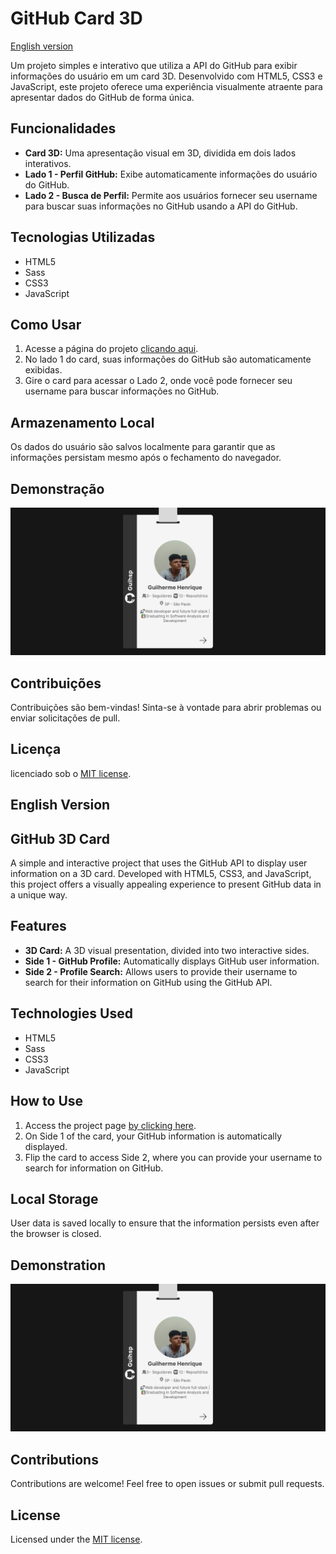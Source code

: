 # GitHub Card 3D

[English version](#english-version) 

Um projeto simples e interativo que utiliza a API do GitHub para exibir informações do usuário em um card 3D. Desenvolvido com HTML5, CSS3 e JavaScript, este projeto oferece uma experiência visualmente atraente para apresentar dados do GitHub de forma única.

## Funcionalidades

- **Card 3D:** Uma apresentação visual em 3D, dividida em dois lados interativos.
- **Lado 1 - Perfil GitHub:** Exibe automaticamente informações do usuário do GitHub.
- **Lado 2 - Busca de Perfil:** Permite aos usuários fornecer seu username para buscar suas informações no GitHub usando a API do GitHub.

## Tecnologias Utilizadas

- HTML5
- Sass
- CSS3
- JavaScript

## Como Usar

1. Acesse a página do projeto [clicando aqui](https://github-card-3d.netlify.app/).
2. No lado 1 do card, suas informações do GitHub são automaticamente exibidas.
3. Gire o card para acessar o Lado 2, onde você pode fornecer seu username para buscar informações no GitHub.

## Armazenamento Local

Os dados do usuário são salvos localmente para garantir que as informações persistam mesmo após o fechamento do navegador.

## Demonstração

![GitHub Card 3D](./assets/img/captura-de-tela.png)

## Contribuições

Contribuições são bem-vindas! Sinta-se à vontade para abrir problemas ou enviar solicitações de pull.

## Licença

licenciado sob o [MIT license](LICENSE).

## English Version

## GitHub 3D Card

A simple and interactive project that uses the GitHub API to display user information on a 3D card. Developed with HTML5, CSS3, and JavaScript, this project offers a visually appealing experience to present GitHub data in a unique way.

## Features

- **3D Card:** A 3D visual presentation, divided into two interactive sides.
- **Side 1 - GitHub Profile:** Automatically displays GitHub user information.
- **Side 2 - Profile Search:** Allows users to provide their username to search for their information on GitHub using the GitHub API.

## Technologies Used

- HTML5
- Sass
- CSS3
- JavaScript

## How to Use

1. Access the project page [by clicking here](https://github-card-3d.netlify.app/).
2. On Side 1 of the card, your GitHub information is automatically displayed.
3. Flip the card to access Side 2, where you can provide your username to search for information on GitHub.

## Local Storage

User data is saved locally to ensure that the information persists even after the browser is closed.

## Demonstration

![GitHub 3D Card](./assets/img/captura-de-tela.png)

## Contributions

Contributions are welcome! Feel free to open issues or submit pull requests.

## License

Licensed under the [MIT license](LICENSE).